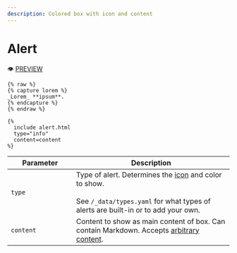 ```yaml
---
description: Colored box with icon and content
---
```


# Alert

:eye: [PREVIEW](https://greenelab.github.io/lab-website-template/testbed#alert)

```liquid
{% raw %}
{% capture lorem %}
_Lorem_ **ipsum**.
{% endcapture %}
{% endraw %}

{%
  include alert.html
  type="info"
  content=content
%}
```

<table><thead><tr><th width="132">Parameter</th><th>Description</th></tr></thead><tbody><tr><td><code>type</code></td><td>Type of alert. Determines the <a href="icon.md">icon</a> and color to show.<br><br>See <code>/_data/types.yaml</code> for what types of alerts are built-in or to add your own.</td></tr><tr><td><code>content</code></td><td>Content to show as main content of box. Can contain Markdown. Accepts <a href="./#arbitrary-content">arbitrary content</a>.</td></tr></tbody></table>
